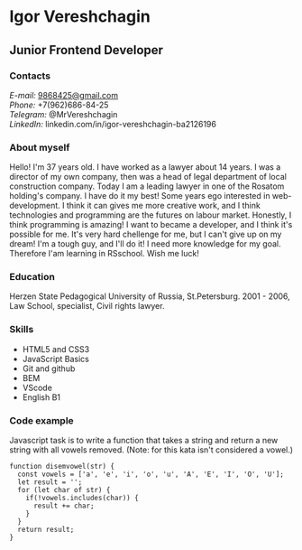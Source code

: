 # Igor Vereshchagin
## Junior Frontend Developer
### Contacts
*E-mail:* <9868425@gmail.com>  
*Phone:* +7(962)686-84-25  
*Telegram:* @MrVereshchagin  
*LinkedIn:* linkedin.com/in/igor-vereshchagin-ba2126196 
### About myself
Hello!
I'm 37 years old. I have worked as a lawyer about 14 years. I was a director of my own company, then was a head of legal department of local construction company. Today I am a leading lawyer in one of the Rosatom holding's company. I have do it my best!
Some years ego interested in web-development.
I think it can gives me more creative work, and I think technologies and programming are the futures on labour market. Honestly, I think programming is amazing!
I want to became a developer, and I think it's possible for me. It's very hard chellenge for me, but I can't give up on my dream! I'm a tough guy, and I'll do it!
I need more knowledge for my goal. Therefore I'am learning in RSschool.
Wish me luck!

### Education
Herzen State Pedagogical University of Russia, St.Petersburg.
2001 - 2006,  Law School, specialist, Civil rights lawyer.

### Skills
* HTML5 and CSS3
* JavaScript Basics
* Git and github
* BEM
* VScode
* English B1

### Code example

Javascript task is to write a function that takes a string and return a new string with all vowels removed.
(Note: for this kata <y> isn't considered a vowel.)

```
function disemvowel(str) {
  const vowels = ['a', 'e', 'i', 'o', 'u', 'A', 'E', 'I', 'O', 'U'];
  let result = '';
  for (let char of str) {
    if(!vowels.includes(char)) {
      result += char;
    }
  }
  return result;
}
```